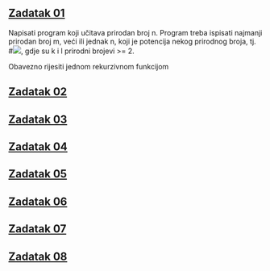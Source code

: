  ## [**Zadatak 01**](01.cpp)
 
 Napisati program koji učitava prirodan broj n. Program treba ispisati najmanji prirodan broj m, veći ili jednak n, koji je potencija nekog prirodnog broja,
tj.  #<img src="https://render.githubusercontent.com/render/math?math=m=k^l">, gdje su k i l prirodni brojevi >= 2.

Obavezno rijesiti jednom rekurzivnom funkcijom
 
 ## [**Zadatak 02**](02.cpp)
 ## [**Zadatak 03**](03.cpp)
 ## [**Zadatak 04**](04.cpp)
 ## [**Zadatak 05**](05.cpp)
 ## [**Zadatak 06**](06.cpp)
 ## [**Zadatak 07**](07.cpp)
 ## [**Zadatak 08**](08.cpp)
